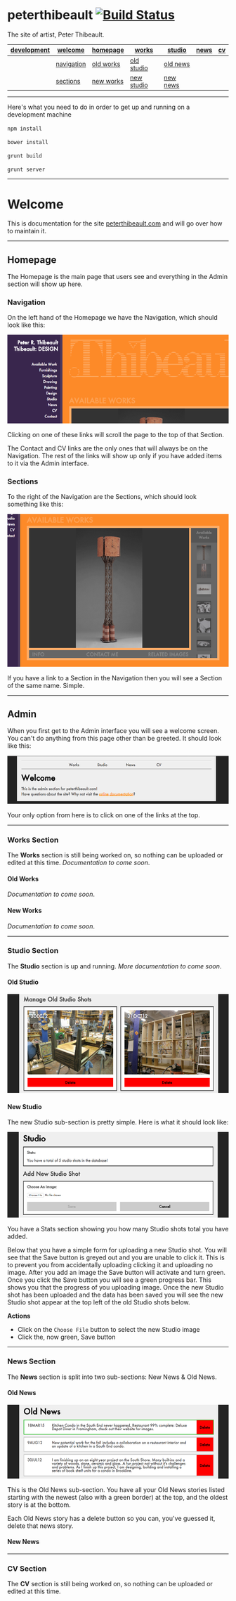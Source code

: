 # peterthibeault [![Build Status](https://travis-ci.org/wylie/peterthibeault.svg?branch=develop)](https://travis-ci.org/wylie/peterthibeault)

The site of artist, Peter Thibeault.

| [development](#development) | [welcome](#welcome) | [homepage](#homepage) | [works](#works) | [studio](#studio) | [news](#news) | [cv](#cv)
| --------|-------|-------|-------|-------|-------|-------|
|  | [navigation](#navigation) | [old works](#oldworks) | [old studio](#oldstudio) | [old news](#oldnews) |  |
|  | [sections](#sections) | [new works](#newworks) | [new studio](#newstudio) | [new news](#newnews) |  |

---

<a name="development"></a>
Here's what you need to do in order to get up and running on a development machine

`npm install`

`bower install`

`grunt build`

`grunt server`

---

<a name="welcome"></a>
# Welcome

This is documentation for the site [peterthibeault.com](http://peterthibeault.com) and will go over how to maintain it.

---

<a name="homepage"></a>
## Homepage

The Homepage is the main page that users see and everything in the Admin section will show up here.

<a name="navigation"></a>
### Navigation

On the left hand of the Homepage we have the Navigation, which should look like this:

![Homepage Navigation](https://raw.githubusercontent.com/wylie/peterthibeault/gh-pages/images/homepage-nav.png)

Clicking on one of these links will scroll the page to the top of that Section.

The Contact and CV links are the only ones that will always be on the Navigation. The rest of the links will show up only if you have added items to it via the Admin interface.

<a name="sections"></a>
### Sections

To the right of the Navigation are the Sections, which should look something like this:

![Homepage Sections](https://raw.githubusercontent.com/wylie/peterthibeault/gh-pages/images/homepage-section.png)

If you have a link to a Section in the Navigation then you will see a Section of the same name. Simple.

---

<a name="admin"></a>
## Admin

When you first get to the Admin interface you will see a welcome screen. You can't do anything from this page other than be greeted. It should look like this:

![landing page](https://raw.githubusercontent.com/wylie/peterthibeault/gh-pages/images/welcome-section.png)

Your only option from here is to click on one of the links at the top.

---

<a name="works"></a>
### Works Section

The **Works** section is still being worked on, so nothing can be uploaded or edited at this time. _Documentation to come soon_.

<a name="oldworks"></a>
#### Old Works

_Documentation to come soon_.

<a name="newworks"></a>
#### New Works

_Documentation to come soon_.

---

<a name="studio"></a>
### Studio Section

The **Studio** section is up and running. _More documentation to come soon_.

<a name="oldstudio"></a>
#### Old Studio

![Old Studio](https://raw.githubusercontent.com/wylie/peterthibeault/gh-pages/images/studio-old.png)

<a name="newstudio"></a>
#### New Studio

The new Studio sub-section is pretty simple. Here is what it should look like:

![New Studio](https://raw.githubusercontent.com/wylie/peterthibeault/gh-pages/images/studio-new.png)

You have a Stats section showing you how many Studio shots total you have added.

Below that you have a simple form for uploading a new Studio shot. You will see that the Save button is greyed out and you are unable to click it. This is to prevent you from accidentally uploading clicking it and uploading no image. After you add an image the Save button will activate and turn green. Once you click the Save button you will see a green progress bar. This shows you that the progress of you uploading image. Once the new Studio shot has been uploaded and the data has been saved you will see the new Studio shot appear at the top left of the old Studio shots below.  

**Actions**
- Click on the `Choose File` button to select the new Studio image
- Click the, now green, Save button

---

<a name="news"></a>
### News Section

The **News** section is split into two sub-sections: New News & Old News.

<a name="oldnews"></a>
#### Old News
![Old News](https://raw.githubusercontent.com/wylie/peterthibeault/gh-pages/images/news-old.png)

This is the Old News sub-section. You have all your Old News stories listed starting with the newest (also with a green border) at the top, and the oldest story is at the bottom.

Each Old News story has a delete button so you can, you've guessed it, delete that news story.

<a name="newnews"></a>
#### New News

---

<a name="cv"></a>
### CV Section

The **CV** section is still being worked on, so nothing can be uploaded or edited at this time.
